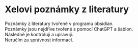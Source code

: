 # Xelovi poznámky z literatury
Poznámky z literatury tvořené v programu obsidian. <br>Poznámky jsou nejdříve tvořené s pomocí ChatGPT a šablon. <br>Následně je kontroluji a upravuji. <br>Neručím za správnost informací. <br>
